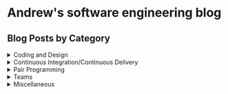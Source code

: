 # Andrew's software engineering blog

## Blog Posts by Category

<details>
  <summary>Coding and Design</summary>
<ul>
  <li><a href="https://amcneil36.github.io/blogs/when-is-it-appropriate-to-refactor-previously-existing-code">When is it appropriate to refactor previously existing code?</a></li>
  <li><a href="https://amcneil36.github.io/blogs/how-much-up-upfront-design-should-be-done-before-coding">How much upfront design should be done before coding?</a></li>
  <li><a href="https://amcneil36.github.io/blogs/to-what-extent-should-we-consider-future-potential-use-cases-when-doing-design">To what extent should we consider future potential use cases when doing design?</a></li>
  <li><a href="https://amcneil36.github.io/blogs/object-graph-construction-recommendations">Object Graph Construction Recommendations</a></li>
  <li><a href="https://amcneil36.github.io/blogs/test-driven-development-recommendations">Test-Driven-Development Recommendations</a></li>
  <li><a href="https://amcneil36.github.io/blogs/code-documentation-recommendations">Code Documentation Recommendations</a></li>
  <li><a href="https://amcneil36.github.io/blogs/additional-coding-recommendations">Additional Coding Recommendations</a></li>
</ul>
</details>

<details>
  <summary>Continuous Integration/Continuous Delivery</summary>
<ul>
  <li><a href="https://amcneil36.github.io/blogs/version-control-branching-strategy-recommendations">Version Control Branching Strategy Recommendations</a></li>
  <li><a href="https://amcneil36.github.io/blogs/local-and-ci-server-build-recommendations">Local and Ci-Server Build Recommendations</a></li>
</ul>
</details>

<details>
  <summary>Pair Programming</summary>
<ul>
  <li><a href="https://amcneil36.github.io/blogs/pair-programming-is-it-worth-it">Pair Programming: is it worth it?</a></li>
  <li><a href="https://amcneil36.github.io/blogs/maximizing-the-return-on-investment-of-pair-programming">Maximizing the return on investment of pair programming</a></li>
</ul>
</details>

<details>
  <summary>Teams</summary>  
<ul>
  <li><a href="https://amcneil36.github.io/blogs/feature-teams-vs-component-teams-which-one-is-better">Feature teams vs component teams-which one is better?</a></li>
  <li><a href="https://amcneil36.github.io/blogs/when-should-a-component-team-be-used">When should a component team be used?</a></li>
  <li><a href="https://amcneil36.github.io/blogs/to-what-extent-should-team-members-generalize-or-specialize">To what extent should team members generalize or specialize?</a></li>  
</ul>
</details>

<details>
  <summary>Miscellaneous</summary>  
<ul>
  <li><a href="https://amcneil36.github.io/blogs/defect-management-recommendations">Defect Management Recommendations</a></li>
  <li><a href="https://amcneil36.github.io/blogs/technical-debt-recommendations">Technical Debt Recommendations</a></li>
  <li><a href="https://amcneil36.github.io/blogs/completed-reading-list-and-recommended-readings">Completed Reading List and Recommended Readings</a></li>
</ul>
</details>
